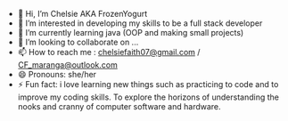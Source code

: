 - 👋 Hi, I’m Chelsie AKA FrozenYogurt
- 👀 I’m interested in developing my skills to be a full stack developer
- 🌱 I’m currently learning java (OOP and making small projects)
- 💞️ I’m looking to collaborate on ...
- 📫 How to reach me : chelsiefaith07@gmail.com / CF_maranga@outlook.com 
- 😄 Pronouns: she/her
- ⚡ Fun fact: i love learning new things such as practicing to code and to improve my coding skills. To explore the horizons of understanding the nooks and cranny of computer software and hardware.

<!---
P-Chel/P-Chel is a ✨ special ✨ repository because its `README.md` (this file) appears on your GitHub profile.
You can click the Preview link to take a look at your changes.
--->
